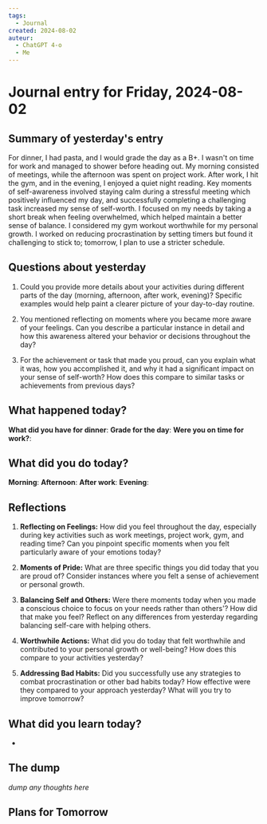 ```yaml
---
tags:
  - Journal
created: 2024-08-02
auteur:
  - ChatGPT 4-o
  - Me
---
```

# Journal entry for Friday, 2024-08-02

## Summary of yesterday's entry

For dinner, I had pasta, and I would grade the day as a B+. I wasn't on time for work and managed to shower before heading out. My morning consisted of meetings, while the afternoon was spent on project work. After work, I hit the gym, and in the evening, I enjoyed a quiet night reading. Key moments of self-awareness involved staying calm during a stressful meeting which positively influenced my day, and successfully completing a challenging task increased my sense of self-worth. I focused on my needs by taking a short break when feeling overwhelmed, which helped maintain a better sense of balance. I considered my gym workout worthwhile for my personal growth. I worked on reducing procrastination by setting timers but found it challenging to stick to; tomorrow, I plan to use a stricter schedule.

## Questions about yesterday

1. Could you provide more details about your activities during different parts of the day (morning, afternoon, after work, evening)? Specific examples would help paint a clearer picture of your day-to-day routine.

2. You mentioned reflecting on moments where you became more aware of your feelings. Can you describe a particular instance in detail and how this awareness altered your behavior or decisions throughout the day?

3. For the achievement or task that made you proud, can you explain what it was, how you accomplished it, and why it had a significant impact on your sense of self-worth? How does this compare to similar tasks or achievements from previous days?

## What happened today?

**What did you have for dinner**: 
**Grade for the day**: 
**Were you on time for work?**:

## What did you do today?

**Morning**: 
**Afternoon**: 
**After work**: 
**Evening**: 

## Reflections

1. **Reflecting on Feelings:** How did you feel throughout the day, especially during key activities such as work meetings, project work, gym, and reading time? Can you pinpoint specific moments when you felt particularly aware of your emotions today?

2. **Moments of Pride:** What are three specific things you did today that you are proud of? Consider instances where you felt a sense of achievement or personal growth.

3. **Balancing Self and Others:** Were there moments today when you made a conscious choice to focus on your needs rather than others'? How did that make you feel? Reflect on any differences from yesterday regarding balancing self-care with helping others.

4. **Worthwhile Actions:** What did you do today that felt worthwhile and contributed to your personal growth or well-being? How does this compare to your activities yesterday? 

5. **Addressing Bad Habits:** Did you successfully use any strategies to combat procrastination or other bad habits today? How effective were they compared to your approach yesterday? What will you try to improve tomorrow?

## What did you learn today?

-

## The dump
*dump any thoughts here*

## Plans for Tomorrow
